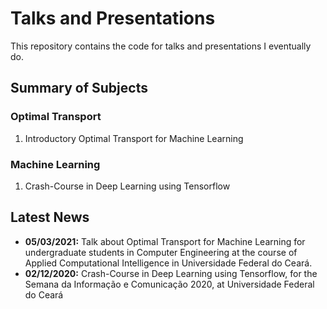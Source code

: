 # Talks and Presentations

This repository contains the code for talks and presentations I eventually do.

## Summary of Subjects

### Optimal Transport

1. Introductory Optimal Transport for Machine Learning

### Machine Learning

1. Crash-Course in Deep Learning using Tensorflow

## Latest News

* __05/03/2021:__ Talk about Optimal Transport for Machine Learning for undergraduate students in Computer Engineering at the course of Applied Computational Intelligence in Universidade Federal do Ceará.
* __02/12/2020:__ Crash-Course in Deep Learning using Tensorflow, for the Semana da Informação e Comunicação 2020, at Universidade Federal do Ceará
